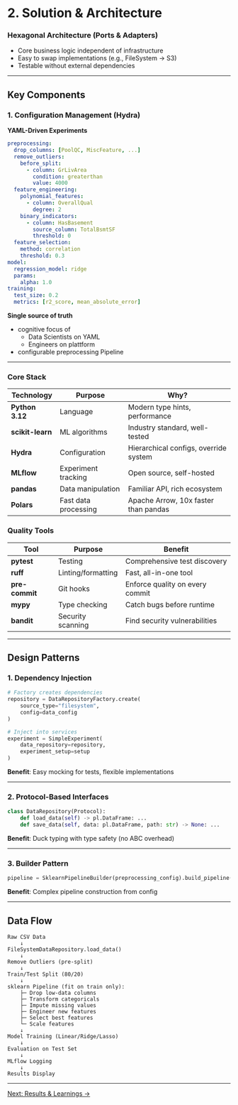 # 2. Solution & Architecture

### Hexagonal Architecture (Ports & Adapters)

- Core business logic independent of infrastructure
- Easy to swap implementations (e.g., FileSystem → S3)
- Testable without external dependencies

---

## Key Components

### 1. Configuration Management (Hydra)

**YAML-Driven Experiments**

```yaml
preprocessing:
  drop_columns: [PoolQC, MiscFeature, ...]
  remove_outliers:
    before_split:
      - column: GrLivArea
        condition: greaterthan
        value: 4000
  feature_engineering:
    polynomial_features:
      - column: OverallQual
        degree: 2
    binary_indicators:
      - column: HasBasement
        source_column: TotalBsmtSF
        threshold: 0
  feature_selection:
    method: correlation
    threshold: 0.3
model:
  regression_model: ridge
  params:
    alpha: 1.0
training:
  test_size: 0.2
  metrics: [r2_score, mean_absolute_error]
```

**Single source of truth**
- cognitive focus of
  - Data Scientists on YAML
  - Engineers on plattform
- configurable preprocessing Pipeline

---

### Core Stack

| Technology | Purpose | Why? |
|------------|---------|------|
| **Python 3.12** | Language | Modern type hints, performance |
| **scikit-learn** | ML algorithms | Industry standard, well-tested |
| **Hydra** | Configuration | Hierarchical configs, override system |
| **MLflow** | Experiment tracking | Open source, self-hosted |
| **pandas** | Data manipulation | Familiar API, rich ecosystem |
| **Polars** | Fast data processing | Apache Arrow, 10x faster than pandas |

### Quality Tools

| Tool | Purpose | Benefit |
|------|---------|---------|
| **pytest** | Testing | Comprehensive test discovery |
| **ruff** | Linting/formatting | Fast, all-in-one tool |
| **pre-commit** | Git hooks | Enforce quality on every commit |
| **mypy** | Type checking | Catch bugs before runtime |
| **bandit** | Security scanning | Find security vulnerabilities |

---

## Design Patterns

### 1. **Dependency Injection**

```python
# Factory creates dependencies
repository = DataRepositoryFactory.create(
    source_type="filesystem",
    config=data_config
)

# Inject into services
experiment = SimpleExperiment(
    data_repository=repository,
    experiment_setup=setup
)
```

**Benefit**: Easy mocking for tests, flexible implementations

---

### 2. **Protocol-Based Interfaces**

```python
class DataRepository(Protocol):
    def load_data(self) -> pl.DataFrame: ...
    def save_data(self, data: pl.DataFrame, path: str) -> None: ...
```

**Benefit**: Duck typing with type safety (no ABC overhead)

---

### 3. **Builder Pattern**

```python
pipeline = SklearnPipelineBuilder(preprocessing_config).build_pipeline()
```

**Benefit**: Complex pipeline construction from config

---

## Data Flow

```
Raw CSV Data
    ↓
FileSystemDataRepository.load_data()
    ↓
Remove Outliers (pre-split)
    ↓
Train/Test Split (80/20)
    ↓
sklearn Pipeline (fit on train only):
    ├─ Drop low-data columns
    ├─ Transform categoricals
    ├─ Impute missing values
    ├─ Engineer new features
    ├─ Select best features
    └─ Scale features
    ↓
Model Training (Linear/Ridge/Lasso)
    ↓
Evaluation on Test Set
    ↓
MLflow Logging
    ↓
Results Display
```

---


[Next: Results & Learnings →](03-results.md)
